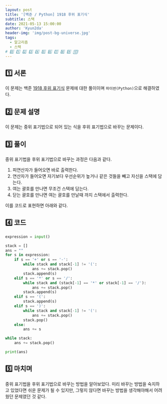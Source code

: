 ```yaml
---
layout: post
title: '[백준 / Python] 1918 후위 표기식'
subtitle: 스택
date: 2021-05-13 15:00:00
author: 'Kyun2da'
header-img: 'img/post-bg-universe.jpg'
tags:
  - 알고리즘
  - 스택
# 0️⃣ 1️⃣ 2️⃣ 3️⃣ 4️⃣ 5️⃣ 6️⃣ 7️⃣ 8️⃣ 9️⃣ 🔟
---
```


## 1️⃣ 서론

이 문제는 백준 [1918 후위 표기식](https://www.acmicpc.net/problem/1918) 문제에 대한 풀이이며 `파이썬(Python)`으로 해결하였다.

## 2️⃣ 문제 설명

이 문제는 중위 표기법으로 되어 있는 식을 후위 표기법으로 바꾸는 문제이다.

## 3️⃣ 풀이

중위 표기법을 후위 표기법으로 바꾸는 과정은 다음과 같다.

1. 피연산자가 들어오면 바로 출력한다.
2. 연산자가 들어오면 자기보다 우선순위가 높거나 같은 것들을 빼고 자신을 스택에 담는다.
3. 여는 괄호를 만나면 무조건 스택에 담는다.
4. 닫는 괄호를 만나면 여는 괄호를 만날때 까지 스택에서 출력한다.

이를 코드로 표현하면 아래와 같다.

## 4️⃣ 코드

```python
expression = input()

stack = []
ans = ""
for s in expression:
    if s == '+' or s == '-':
        while stack and stack[-1] != '(':
            ans += stack.pop()
        stack.append(s)
    elif s == '*' or s == '/':
        while stack and (stack[-1] == '*' or stack[-1] == '/'):
            ans += stack.pop()
        stack.append(s)
    elif s == '(':
        stack.append(s)
    elif s == ')':
        while stack and stack[-1] != '(':
            ans += stack.pop()
        stack.pop()
    else:
        ans += s

while stack:
    ans += stack.pop()

print(ans)
```

## 5️⃣ 마치며

중위 표기법을 후위 표기법으로 바꾸는 방법을 알아보았다. 미리 바꾸는 방법을 숙지하고 있었다면 쉬운 문제가 될 수 있지만, 그렇지 않다면 바꾸는 방법을 생각해야해서 어려웠던 문제였던 것 같다.
